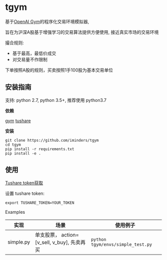 # tgym

基于[OpenAI Gym](https://gym.openai.com/)的程序化交易环境模拟器,

旨在为沪深A股基于增强学习的交易算法提供方便使用, 接近真实市场的交易环境

撮合规则:

- 基于最高，最低价成交
- 对交易量不作限制

下单按照A股的规则，买卖按照1手100股为基本交易单位

## 安装指南

支持: python 2.7, python 3.5+, 推荐使用 python3.7

**依赖**

[gym](https://github.com/openai/gym) [tushare](https://github.com/waditu/tushare)

**安装**

```
git clone https://github.com/iminders/tgym
cd tgym
pip install -r requirements.txt
pip install -e .
```

## 使用

[Tushare token获取](https://tushare.pro/register?reg=124861)

设置 tushare token:

```
export TUSHARE_TOKEN=YOUR_TOKEN
```

Examples

实现        | 场景                                 | 使用例子
--------- | ---------------------------------- | ---------------------------------
simple.py | 单支股票， action=[v_sell, v_buy], 先卖再买 | `python tgym/envs/simple_test.py`
